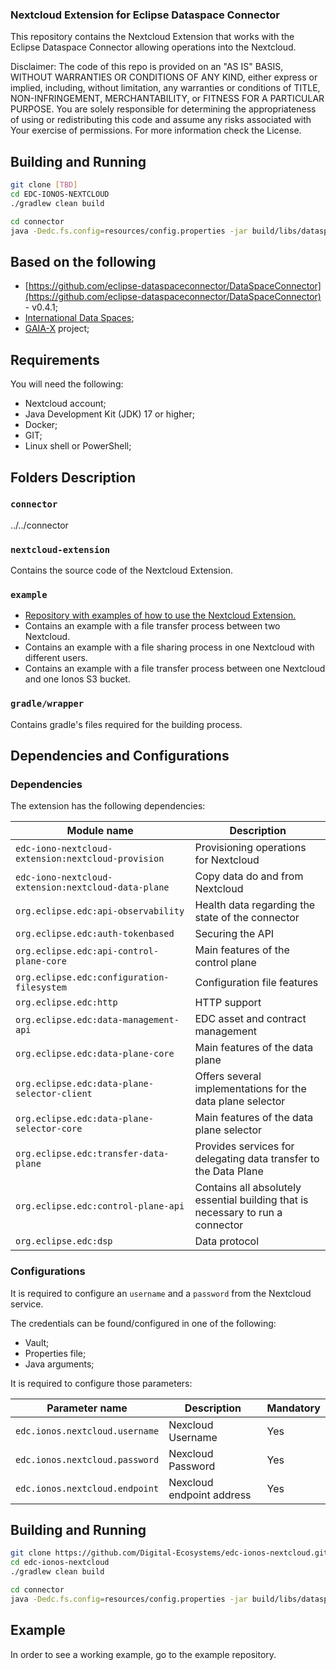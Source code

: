 ### Nextcloud Extension for Eclipse Dataspace Connector

This repository contains the Nextcloud Extension that works with the Eclipse Dataspace Connector allowing operations into the Nextcloud.

Disclaimer: The code of this repo is provided on an "AS IS" BASIS, WITHOUT WARRANTIES OR CONDITIONS OF ANY KIND, either express or implied, including, without limitation, any warranties or conditions of TITLE, NON-INFRINGEMENT, MERCHANTABILITY, or FITNESS FOR A PARTICULAR PURPOSE. You are solely responsible for determining the appropriateness of using or redistributing this code and assume any risks associated with Your exercise of permissions. For more information check the License.


## Building and Running

```bash
git clone [TBD]
cd EDC-IONOS-NEXTCLOUD
./gradlew clean build
```

```bash
cd connector
java -Dedc.fs.config=resources/config.properties -jar build/libs/dataspace-connector.jar
```

## Based on the following

- [https://github.com/eclipse-dataspaceconnector/DataSpaceConnector](https://github.com/eclipse-dataspaceconnector/DataSpaceConnector) - v0.4.1;
- [International Data Spaces](https://www.internationaldataspaces.org);
- [GAIA-X](https://gaia-x.eu) project;

## Requirements

You will need the following:
- Nextcloud account;
- Java Development Kit (JDK) 17 or higher;
- Docker;
- GIT;
- Linux shell or PowerShell;


## Folders Description

### `connector`
../../connector

### `nextcloud-extension`
Contains the source code of the Nextcloud Extension.

### `example`
- [Repository with examples of how to use the Nextcloud Extension.](https://github.com/Digital-Ecosystems/edc-ionos-sample) 
- Contains an example with a file transfer process between two Nextcloud.
- Contains an example with a file sharing process in one Nextcloud with different users.
- Contains an example with a file transfer process between one Nextcloud and one Ionos S3 bucket.


### `gradle/wrapper`
Contains gradle's files required for the building process.

## Dependencies and Configurations
### Dependencies
The extension has the following dependencies:

| Module name                                         | Description                                                                     |
|-----------------------------------------------------|---------------------------------------------------------------------------------|
| `edc-iono-nextcloud-extension:nextcloud-provision`  | Provisioning operations for Nextcloud                                           |
| `edc-iono-nextcloud-extension:nextcloud-data-plane` | Copy data do and from Nextcloud                                                 |
| `org.eclipse.edc:api-observability`                 | Health data regarding the state of the connector                                |
| `org.eclipse.edc:auth-tokenbased`                   | Securing the API                                                                |
| `org.eclipse.edc:api-control-plane-core`            | Main features of the control plane                                              | 
| `org.eclipse.edc:configuration-filesystem`          | Configuration file features                                                     | 
| `org.eclipse.edc:http`                              | HTTP support                                                                    | 
| `org.eclipse.edc:data-management-api`               | EDC asset and contract management                                               |
| `org.eclipse.edc:data-plane-core`                   | Main features of the data plane                                                 |
| `org.eclipse.edc:data-plane-selector-client`        | Offers several implementations for the data plane selector                      |
| `org.eclipse.edc:data-plane-selector-core`          | Main features of the data plane selector                                        |
| `org.eclipse.edc:transfer-data-plane`               | Provides services for delegating data transfer to the Data Plane                |
| `org.eclipse.edc:control-plane-api`                 | Contains all absolutely essential building that is necessary to run a connector |
| `org.eclipse.edc:dsp`                               | Data protocol                                                                   |

### Configurations
It is required to configure an `username` and a `password` from the Nextcloud service.

The credentials can be found/configured in one of the following:
- Vault;
- Properties file;
- Java arguments;

It is required to configure those parameters:

| Parameter name                          | Description| Mandatory |
|-----------------------------------------|--------------|--|
| `edc.ionos.nextcloud.username`                   | Nexcloud Username          | Yes |
| `edc.ionos.nextcloud.password`             | Nexcloud Password          | Yes |
| `edc.ionos.nextcloud.endpoint`    | Nexcloud endpoint address  |Yes  |


## Building and Running

```bash
git clone https://github.com/Digital-Ecosystems/edc-ionos-nextcloud.git
cd edc-ionos-nextcloud
./gradlew clean build
```

```bash
cd connector
java -Dedc.fs.config=resources/config.properties -jar build/libs/dataspace-connector.jar
```

## Example
In order to see a working example, go to the example repository.
